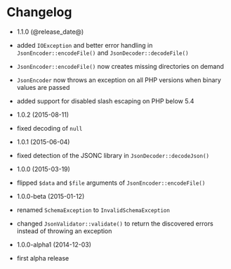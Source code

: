 Changelog
=========

* 1.1.0 (@release_date@)

 * added `IOException` and better error handling in `JsonEncoder::encodeFile()`
   and `JsonDecoder::decodeFile()`
 * `JsonEncoder::encodeFile()` now creates missing directories on demand
 * `JsonEncoder` now throws an exception on all PHP versions when binary values 
   are passed
 * added support for disabled slash escaping on PHP below 5.4

* 1.0.2 (2015-08-11)

 * fixed decoding of `null`

* 1.0.1 (2015-06-04)

 * fixed detection of the JSONC library in `JsonDecoder::decodeJson()`

* 1.0.0 (2015-03-19)

 * flipped `$data` and `$file` arguments of `JsonEncoder::encodeFile()`

* 1.0.0-beta (2015-01-12)

 * renamed `SchemaException` to `InvalidSchemaException`
 * changed `JsonValidator::validate()` to return the discovered errors instead
   of throwing an exception

* 1.0.0-alpha1 (2014-12-03)

 * first alpha release
